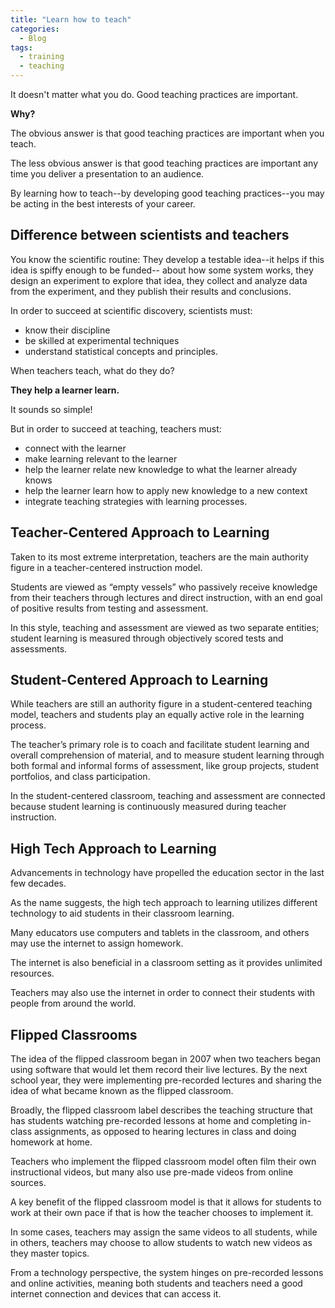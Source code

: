```yaml
---
title: "Learn how to teach"
categories:
  - Blog
tags:
  - training
  - teaching
---
```


It doesn't matter what you do. Good teaching practices are important. 

<b>Why?</b>

The obvious answer is that good teaching practices are important when you teach.

The less obvious answer is that good teaching practices are important any time you deliver a presentation to an audience. 

By learning how to teach--by developing good teaching practices--you may be acting in the best interests of your career.


<h2>Difference between scientists and teachers</h2>

You know the scientific routine: They develop a testable idea--it helps if this idea is spiffy enough to be funded-- about how some system works, they design an experiment to explore that idea, they collect and analyze data from the experiment, and they publish their results and conclusions. 

In order to succeed at scientific discovery, scientists must:

<ul>
<li>know their discipline</li>

<li>be skilled at experimental techniques</li>

<li>understand statistical concepts and principles.</li>
	
</ul>


When teachers teach, what do they do? 

<b>They help a learner learn. </b>

It sounds so simple! 

But in order to succeed at teaching, teachers must:

<ul>
<li>connect with the learner</li>

<li>make learning relevant to the learner</li>

<li>help the learner relate new knowledge to what the learner already knows</li>

<li>help the learner learn how to apply new knowledge to a new context</li>

<li>integrate teaching strategies with learning processes.</li>

</ul>


<h2> Teacher-Centered Approach to Learning</h2>

Taken to its most extreme interpretation, teachers are the main authority figure in a teacher-centered instruction model. 

Students are viewed as “empty vessels” who passively receive knowledge from their teachers through lectures and direct instruction, with an end goal of positive results from testing and assessment.

 In this style, teaching and assessment are viewed as two separate entities; student learning is measured through objectively scored tests and assessments.
 
 
<h2>Student-Centered Approach to Learning</h2>

While teachers are still an authority figure in a student-centered teaching model, teachers and students play an equally active role in the learning process.

The teacher’s primary role is to coach and facilitate student learning and overall comprehension of material, and to measure student learning through both formal and informal forms of assessment, like group projects, student portfolios, and class participation. 

In the student-centered classroom, teaching and assessment are connected because student learning is continuously measured during teacher instruction.


<h2> High Tech Approach to Learning </h2>

Advancements in technology have propelled the education sector in the last few decades.

As the name suggests, the high tech approach to learning utilizes different technology to aid students in their classroom learning. 

Many educators use computers and tablets in the classroom, and others may use the internet to assign homework. 

The internet is also beneficial in a classroom setting as it provides unlimited resources. 

Teachers may also use the internet in order to connect their students with people from around the world.


<h2>Flipped Classrooms </h2>

The idea of the flipped classroom began in 2007 when two teachers began using software that would let them record their live lectures. By the next school year, they were implementing pre-recorded lectures and sharing the idea of what became known as the flipped classroom.

Broadly, the flipped classroom label describes the teaching structure that has students watching pre-recorded lessons at home and completing in-class assignments, as opposed to hearing lectures in class and doing homework at home. 

Teachers who implement the flipped classroom model often film their own instructional videos, but many also use pre-made videos from online sources.

A key benefit of the flipped classroom model is that it allows for students to work at their own pace if that is how the teacher chooses to implement it. 

In some cases, teachers may assign the same videos to all students, while in others, teachers may choose to allow students to watch new videos as they master topics.

From a technology perspective, the system hinges on pre-recorded lessons and online activities, meaning both students and teachers need a good internet connection and devices that can access it.